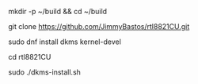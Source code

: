 mkdir -p ~/build && cd ~/build

git clone https://github.com/JimmyBastos/rtl8821CU.git

sudo dnf install dkms kernel-devel

cd rtl8821CU

sudo ./dkms-install.sh

